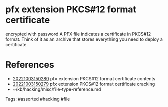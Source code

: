 # pfx extension PKCS#12 format certificate
encrypted with password
A PFX file indicates a certificate in PKCS#12 format.
Think of it as an archive that stores everything you need to deploy a certificate.

# References
- [20221003150280](/zet/20221003150280/README.md) pfx extension PKCS#12 format certificate contents
- [20221003150279](/zet/20221003150279/README.md) pfx extension PKCS#12 format certificate cracking
- ~/kb/hacking/misc/file-type-reference.md

Tags:
    #assorted #hacking #file
